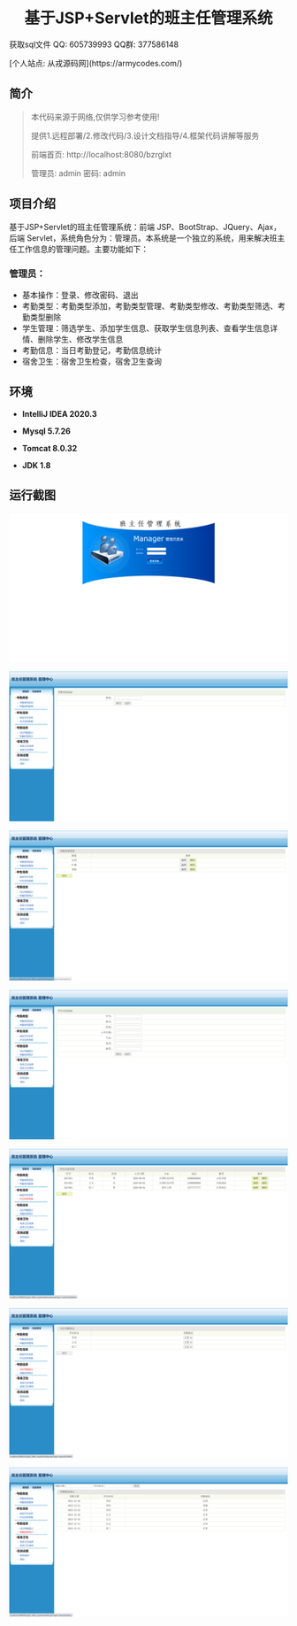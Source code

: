 <p><h1 align="center">基于JSP+Servlet的班主任管理系统</h1></p>

<p> 获取sql文件 QQ: 605739993 QQ群: 377586148 </p>
<p> [个人站点: 从戎源码网](https://armycodes.com/)</p>

## 简介

> 本代码来源于网络,仅供学习参考使用!
>
> 提供1.远程部署/2.修改代码/3.设计文档指导/4.框架代码讲解等服务
>
> 前端首页: http://localhost:8080/bzrglxt
>
> 管理员: admin 密码: admin
>

## 项目介绍

基于JSP+Servlet的班主任管理系统：前端 JSP、BootStrap、JQuery、Ajax，后端 Servlet，系统角色分为：管理员。本系统是一个独立的系统，用来解决班主任工作信息的管理问题。主要功能如下：

### 管理员：

- 基本操作：登录、修改密码、退出
- 考勤类型：考勤类型添加，考勤类型管理、考勤类型修改、考勤类型筛选、考勤类型删除
- 学生管理：筛选学生、添加学生信息、获取学生信息列表、查看学生信息详情、删除学生、修改学生信息
- 考勤信息：当日考勤登记，考勤信息统计
- 宿舍卫生：宿舍卫生检查，宿舍卫生查询

## 环境

- <b>IntelliJ IDEA 2020.3</b>

- <b>Mysql 5.7.26</b>

- <b>Tomcat 8.0.32</b>

- <b>JDK 1.8</b>


## 运行截图

![](screenshot/1.png)

![](screenshot/2.png)

![](screenshot/3.png)

![](screenshot/4.png)

![](screenshot/5.png)

![](screenshot/6.png)

![](screenshot/7.png)
